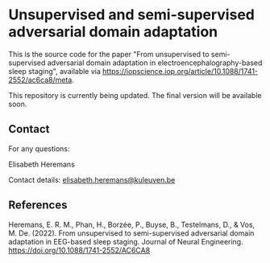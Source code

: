 # Unsupervised and semi-supervised adversarial domain adaptation 

This is the source code for the paper "From unsupervised to semi-supervised adversarial domain adaptation in electroencephalography-based sleep staging", available via https://iopscience.iop.org/article/10.1088/1741-2552/ac6ca8/meta.

This repository is currently being updated. The final version will be available soon.


## Contact
For any questions:

Elisabeth Heremans

Contact details: elisabeth.heremans@kuleuven.be

## References
Heremans, E. R. M., Phan, H., Borzée, P., Buyse, B., Testelmans, D., & Vos, M. De. (2022). From unsupervised to semi-supervised adversarial domain adaptation in EEG-based sleep staging. Journal of Neural Engineering. https://doi.org/10.1088/1741-2552/AC6CA8
